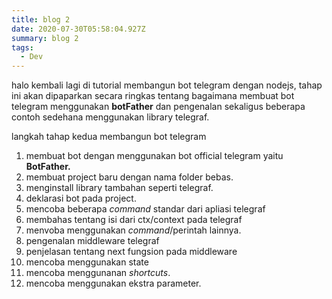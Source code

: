 ```yaml
---
title: blog 2
date: 2020-07-30T05:58:04.927Z
summary: blog 2
tags:
  - Dev
---
```

halo kembali lagi di tutorial membangun bot telegram dengan nodejs, tahap ini akan dipaparkan secara ringkas tentang bagaimana membuat bot telegram menggunakan **botFather**  dan pengenalan sekaligus beberapa contoh sedehana menggunakan library telegraf.

langkah tahap kedua membangun bot telegram

1. membuat bot dengan menggunakan bot official telegram yaitu **BotFather.**
2. membuat project baru dengan nama folder bebas.
3. menginstall library tambahan seperti telegraf.
4. deklarasi bot pada project.
5. mencoba beberapa *command* standar dari apliasi telegraf
6. membahas tentang isi dari ctx/context pada telegraf
7. menvoba menggunakan *command*/perintah lainnya.
8. pengenalan middleware telegraf
9. penjelasan tentang next fungsion pada middleware 
10. mencoba menggunakan state
11. mencoba menggunanan *shortcuts*.
12. mencoba menggunakan ekstra parameter.